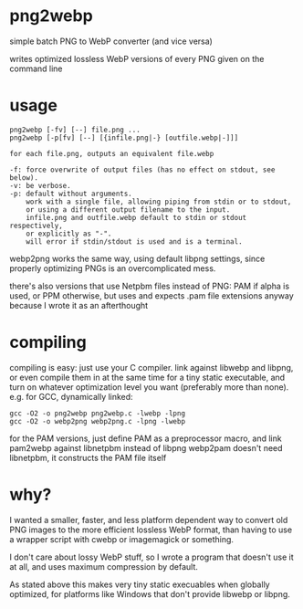 # png2webp
simple batch PNG to WebP converter (and vice versa)

writes optimized lossless WebP versions of every PNG given on the command line

# usage

    png2webp [-fv] [--] file.png ...
    png2webp [-p[fv] [--] [{infile.png|-} [outfile.webp|-]]]

    for each file.png, outputs an equivalent file.webp

    -f: force overwrite of output files (has no effect on stdout, see below).
    -v: be verbose.
    -p: default without arguments.
        work with a single file, allowing piping from stdin or to stdout,
        or using a different output filename to the input.
        infile.png and outfile.webp default to stdin or stdout respectively,
        or explicitly as "-".
        will error if stdin/stdout is used and is a terminal.

webp2png works the same way, using default libpng settings,
since properly optimizing PNGs is an overcomplicated mess.

there's also versions that use Netpbm files instead of PNG:
PAM if alpha is used, or PPM otherwise, but uses and expects .pam file
extensions anyway because I wrote it as an afterthought

# compiling
compiling is easy:
just use your C compiler.
link against libwebp and libpng,
or even compile them in at the same time for a tiny static executable,
and turn on whatever optimization level you want (preferably more than none).
e.g. for GCC, dynamically linked:

    gcc -O2 -o png2webp png2webp.c -lwebp -lpng
    gcc -O2 -o webp2png webp2png.c -lpng -lwebp

for the PAM versions, just define PAM as a preprocessor macro,
and link pam2webp against libnetpbm instead of libpng
webp2pam doesn't need libnetpbm, it constructs the PAM file itself

# why?
I wanted a smaller, faster, and less platform dependent way to convert old
PNG images to the more efficient lossless WebP format,
than having to use a wrapper script with cwebp or imagemagick or something.

I don't care about lossy WebP stuff, so I wrote a program that doesn't use it
at all, and uses maximum compression by default.

As stated above this makes very tiny static execuables when globally optimized,
for platforms like Windows that don't provide libwebp or libpng.
